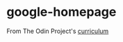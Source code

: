 # google-homepage

From The Odin Project's [curriculum](http://www.theodinproject.com/courses/web-development-101/lessons/html-css)
